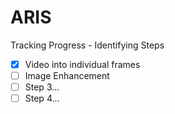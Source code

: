 # ARIS
Tracking Progress - Identifying Steps

- [x] Video into individual frames
- [ ] Image Enhancement 
- [ ] Step 3...
- [ ] Step 4...
